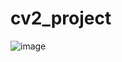 # cv2_project
![image](https://github.com/magic7549/cv2_project/assets/32091601/9e8c7530-05a3-4384-98af-a86f5f4c7369)


